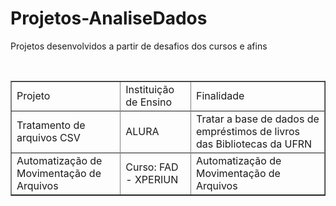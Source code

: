 # Projetos-AnaliseDados
Projetos desenvolvidos a partir de desafios dos cursos e afins

<table border="1" style="width:100%">
 <tr>
  <td>Projeto</td>
  <td>Instituição de Ensino</td>
  <td>Finalidade</td>
 </tr>
 <tr>
    <tr ref="https://github.com/RogerioTonini/Projetos-AnaliseDados/tree/main/7DaysOfCode.io">
    <td>Tratamento de arquivos CSV</td>
    <td>ALURA</td>
    <td>Tratar a base de dados de empréstimos de livros das Bibliotecas da UFRN</td>
 </tr>
 <tr>
    <tr href="https://github.com/RogerioTonini/Projetos-AnaliseDados/tree/main/XPERIUN/Python_Basico">
  <td>Automatização de Movimentação de Arquivos</td>
  <td>Curso: FAD - XPERIUN</td>
  <td>Automatização de Movimentação de Arquivos</td>
 </tr>
</table>